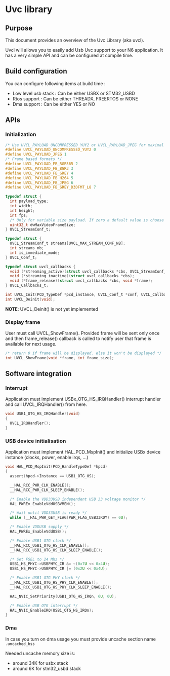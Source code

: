 # Uvc library

## Purpose

This document provides an overview of the Uvc Library (aka uvcl).

Uvcl will allows you to easily add Usb Uvc support to your N6 application. It has a very simple API and can be
configured at compile time.

## Build configuration

You can configure following items at build time :

* Low level usb stack : Can be either USBX or STM32_USBD
* Rtos support : Can be either THREADX, FREERTOS or NONE
* Dma support : Can be either YES or NO

## APIs

### Initialization

```C
/* Use UVCL_PAYLOAD_UNCOMPRESSED_YUY2 or UVCL_PAYLOAD_JPEG for maximal compatibility */
#define UVCL_PAYLOAD_UNCOMPRESSED_YUY2 0
#define UVCL_PAYLOAD_JPEG 1
/* Frame based formats */
#define UVCL_PAYLOAD_FB_RGB565 2
#define UVCL_PAYLOAD_FB_BGR3 3
#define UVCL_PAYLOAD_FB_GREY 4
#define UVCL_PAYLOAD_FB_H264 5
#define UVCL_PAYLOAD_FB_JPEG 6
#define UVCL_PAYLOAD_FB_GREY_D3DFMT_L8 7
```

```C
typedef struct {
  int payload_type;
  int width;
  int height;
  int fps;
  /* Only for variable size payload. If zero a default value is choose */
  uint32_t dwMaxVideoFrameSize;
} UVCL_StreamConf_t;
```

```C
typedef struct {
  UVCL_StreamConf_t streams[UVCL_MAX_STREAM_CONF_NB];
  int streams_nb;
  int is_immediate_mode;
} UVCL_Conf_t;
```

```C
typedef struct uvcl_callbacks {
  void (*streaming_active)(struct uvcl_callbacks *cbs, UVCL_StreamConf_t stream);
  void (*streaming_inactive)(struct uvcl_callbacks *cbs);
  void (*frame_release)(struct uvcl_callbacks *cbs, void *frame);
} UVCL_Callbacks_t;
```

```C
int UVCL_Init(PCD_TypeDef *pcd_instance, UVCL_Conf_t *conf, UVCL_Callbacks_t *cbs);
int UVCL_Deinit(void);
```

**NOTE**: UVCL_Deinit() is not yet implemented

### Display frame

User must call UVCL_ShowFrame(). Provided frame will be sent only once and then frame_release() callback is called to notify user that frame is available for next usage.

```C
/* return 0 if frame will be displayed. else it won't be displayed */
int UVCL_ShowFrame(void *frame, int frame_size);
```

## Software integration

### Interrupt
Application must implement USBx_OTG_HS_IRQHandler() interrupt handler and call UVCL_IRQHandler() from here.

```C
void USB1_OTG_HS_IRQHandler(void)
{
  UVCL_IRQHandler();
}
```

### USB device initialisation
Application must implement HAL_PCD_MspInit() and initialize USBx device instance (clocks, power, enable irqs, ...)

```C
void HAL_PCD_MspInit(PCD_HandleTypeDef *hpcd)
{
  assert(hpcd->Instance == USB1_OTG_HS);

  __HAL_RCC_PWR_CLK_ENABLE();
  __HAL_RCC_PWR_CLK_SLEEP_ENABLE();

  /* Enable the VDD33USB independent USB 33 voltage monitor */
  HAL_PWREx_EnableVddUSBVMEN();

  /* Wait until VDD33USB is ready */
  while (__HAL_PWR_GET_FLAG(PWR_FLAG_USB33RDY) == 0U);

  /* Enable VDDUSB supply */
  HAL_PWREx_EnableVddUSB();

  /* Enable USB1 OTG clock */
  __HAL_RCC_USB1_OTG_HS_CLK_ENABLE();
  __HAL_RCC_USB1_OTG_HS_CLK_SLEEP_ENABLE();

  /* Set FSEL to 24 Mhz */
  USB1_HS_PHYC->USBPHYC_CR &= ~(0x7U << 0x4U);
  USB1_HS_PHYC->USBPHYC_CR |= (0x2U << 0x4U);

  /* Enable USB1 OTG PHY clock */
  __HAL_RCC_USB1_OTG_HS_PHY_CLK_ENABLE();
  __HAL_RCC_USB1_OTG_HS_PHY_CLK_SLEEP_ENABLE();

  HAL_NVIC_SetPriority(USB1_OTG_HS_IRQn, 6U, 0U);

  /* Enable USB OTG interrupt */
  HAL_NVIC_EnableIRQ(USB1_OTG_HS_IRQn);
}
```

### Dma
In case you turn on dma usage you must provide uncache section name `.uncached_bss`

Needed uncache memory size is:
 * around 34K for usbx stack
 * around 6K for stm32_usbd stack
